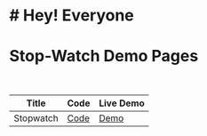# # Hey! Everyone 

# Stop-Watch Demo Pages<br><br>


| Title | Code | Live Demo |
| ----- | ---- | --------- |
|Stopwatch| [Code](https://github.com/iamsandeshk/Stopwatch1/tree/main)| [Demo](https://iamsandeshk.github.io/Stopwatch1/index1.html)|